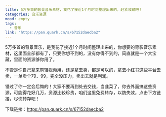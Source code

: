 ```yaml
---
title: 5万多首的背景音乐素材，我花了接近1个月时间整理出来的，赶紧收藏吧！
categories: 音乐资源
mood: empty
tags:
  - 音乐
link: "https://pan.quark.cn/s/67152daecba2"
---
```





5万多首的背景音乐，是我花了接近1个月时间整理出来的，你想要的背影音乐素材，这里面全部都有了，只要你想不到的，没有你得不到的，简直就是一个大宝藏，里面的资源够你用了。




不管是你自己拿来剪辑视频用，还是拿去卖，都是可以的，拿去小红书这些平台去卖，一单卖个79、99，完全没压力，卖出去就是利润。




错过了你一定会后悔的！大家不要再到处去交钱，当韭菜了，你去外面搞这些资源，可能得花好几万，资源比较珍贵，咱们这里免费转存，以防失效，点击下方链接，尽快转存吧！




下载链接：https://pan.quark.cn/s/67152daecba2





